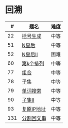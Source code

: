 # 回溯

| # | 题名 | 难度 |
|---| -------- | ---------- |
|22| [括号生成](../22.括号生成.md) |中等|
|51| [N皇后](../51.N皇后.md) |中等|
|52| [N皇后II](../52.N皇后II.md) |困难|
|60| [第k个排列](../60.第k个排列.md) |中等|
|77| [组合](../77.组合.md) |中等|
|78| [子集](../78.子集.md) |中等|
|79| [单词搜索](../79.单词搜索.md) |中等|
|90| [子集II](../90.子集II.md) |中等|
|93| [复原IP地址](../93.复原IP地址.md) |中等|
|131| [分割回文串](../131.分割回文串.md) |中等|
